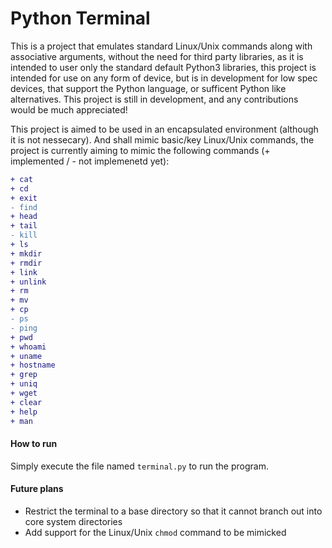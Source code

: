# Python Terminal
This is a project that emulates standard Linux/Unix commands along with associative arguments, without the need for third party libraries, as it is intended to user only the standard default Python3 libraries, this project is intended for use on any form of device, but is in development for low spec devices, that support the Python language, or sufficent Python like alternatives. This project is still in development, and any contributions would be much appreciated!

This project is aimed to be used in an encapsulated environment (although it is not nessecary). And shall mimic basic/key Linux/Unix commands, the project is currently aiming to mimic the following commands (+ implemented / - not implemenetd yet):
 ```diff
 + cat 
 + cd
 + exit
 - find
 + head
 + tail
 - kill
 + ls
 + mkdir
 + rmdir
 + link
 + unlink
 + rm
 + mv
 + cp
 - ps
 - ping
 + pwd
 + whoami
 + uname
 + hostname
 + grep
 + uniq
 + wget
 + clear
 + help
 + man
 ```

#### How to run
Simply execute the file named ```terminal.py``` to run the program.

#### Future plans
* Restrict the terminal to a base directory so that it cannot branch out into core system directories
* Add support for the Linux/Unix `chmod` command to be mimicked